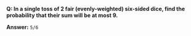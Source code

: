 __Q: In a single toss of 2 fair (evenly-weighted) six-sided dice, find the probability that their sum will be at most 9.__

__Answer:__ `5/6`

